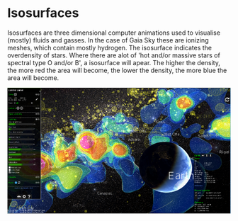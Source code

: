 # Isosurfaces

Isosurfaces are three dimensional computer animations used to visualise (mostly) fluids and gasses. 
In the case of Gaia Sky these are ionizing meshes, which contain mostly hydrogen. The isosurface indicates the overdensity of stars.
Where there are alot of 'hot and/or massive stars of spectral type O and/or B', a isosurface will apear. The higher the density, the more red the area will become, the lower the density, the more blue the area will become.


![alt text](https://raw.githubusercontent.com/MackyNous/S4S_Gaia/master/Documentation/img/isosurface.png)
